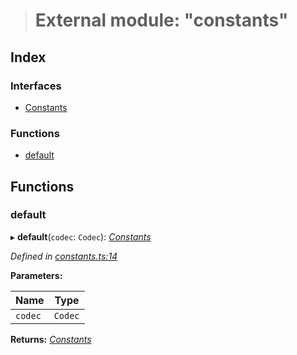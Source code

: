 > # External module: "constants"

## Index

### Interfaces

* [Constants](../interfaces/_constants_.constants.md)

### Functions

* [default](_constants_.md#default)

## Functions

###  default

▸ **default**(`codec`: `Codec`): *[Constants](../interfaces/_constants_.constants.md)*

*Defined in [constants.ts:14](https://github.com/polkadot-js/common/blob/1555561/packages/trie-db/src/constants.ts#L14)*

**Parameters:**

Name | Type |
------ | ------ |
`codec` | `Codec` |

**Returns:** *[Constants](../interfaces/_constants_.constants.md)*